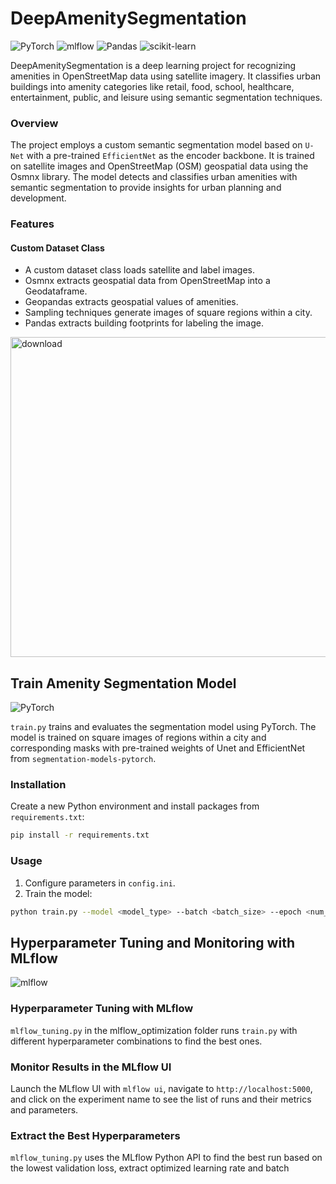 # DeepAmenitySegmentation
![PyTorch](https://img.shields.io/badge/PyTorch-%23EE4C2C.svg?style=for-the-badge&logo=PyTorch&logoColor=white)
![mlflow](https://img.shields.io/badge/mlflow-%23d9ead3.svg?style=for-the-badge&logo=numpy&logoColor=blue)
![Pandas](https://img.shields.io/badge/pandas-%23150458.svg?style=for-the-badge&logo=pandas&logoColor=white)
![scikit-learn](https://img.shields.io/badge/scikit--learn-%23F7931E.svg?style=for-the-badge&logo=scikit-learn&logoColor=white)

DeepAmenitySegmentation is a deep learning project for recognizing amenities in OpenStreetMap data using satellite imagery. It classifies urban buildings into amenity categories like retail, food, school, healthcare, entertainment, public, and leisure using semantic segmentation techniques.

### Overview
The project employs a custom semantic segmentation model based on `U-Net` with a pre-trained `EfficientNet` as the encoder backbone. It is trained on satellite images and OpenStreetMap (OSM) geospatial data using the Osmnx library. The model detects and classifies urban amenities with semantic segmentation to provide insights for urban planning and development.

### Features
#### Custom Dataset Class
- A custom dataset class loads satellite and label images.
- Osmnx extracts geospatial data from OpenStreetMap into a Geodataframe.
- Geopandas extracts geospatial values of amenities.
- Sampling techniques generate images of square regions within a city.
- Pandas extracts building footprints for labeling the image.

<img src="https://user-images.githubusercontent.com/92146886/219333765-b746ee07-e997-42bd-b49d-64c31464274a.png" alt="download" style="width:512px;">

## Train Amenity Segmentation Model
![PyTorch](https://img.shields.io/badge/PyTorch-%23EE4C2C.svg?style=for-the-badge&logo=PyTorch&logoColor=white)

`train.py` trains and evaluates the segmentation model using PyTorch. The model is trained on square images of regions within a city and corresponding masks with pre-trained weights of Unet and EfficientNet from `segmentation-models-pytorch`.

### Installation

Create a new Python environment and install packages from `requirements.txt`:

```bash
pip install -r requirements.txt
```

### Usage

1. Configure parameters in `config.ini`.
2. Train the model:

```bash
python train.py --model <model_type> --batch <batch_size> --epoch <num_epochs> --gpu <gpu_index>  --continue_train <True/False> --weight <weight_num>
```

## Hyperparameter Tuning and Monitoring with MLflow 
![mlflow](https://img.shields.io/badge/mlflow-%23d9ead3.svg?style=for-the-badge&logo=numpy&logoColor=blue)

### Hyperparameter Tuning with MLflow
`mlflow_tuning.py` in the mlflow_optimization folder runs `train.py` with different hyperparameter combinations to find the best ones.

### Monitor Results in the MLflow UI
Launch the MLflow UI with `mlflow ui`, navigate to `http://localhost:5000`, and click on the experiment name to see the list of runs and their metrics and parameters.

### Extract the Best Hyperparameters
`mlflow_tuning.py` uses the MLflow Python API to find the best run based on the lowest validation loss, extract optimized learning rate and batch
